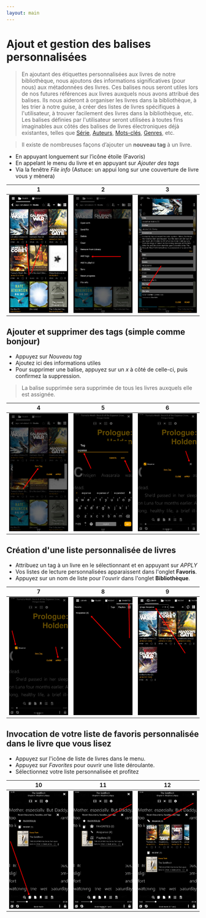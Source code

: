 ```yaml
---
layout: main
---
```


# Ajout et gestion des balises personnalisées

> En ajoutant des étiquettes personnalisées aux livres de notre bibliothèque, nous ajoutons des informations significatives (pour nous) aux métadonnées des livres. Ces balises nous seront utiles lors de nos futures références aux livres auxquels nous avons attribué des balises. Ils nous aideront à organiser les livres dans la bibliothèque, à les trier à notre guise, à créer des listes de livres spécifiques à l'utilisateur, à trouver facilement des livres dans la bibliothèque, etc.
> Les balises définies par l'utilisateur seront utilisées à toutes fins imaginables aux côtés des balises de livres électroniques déjà existantes, telles que [Série](), [Auteurs](), [Mots-clés](), [Genres](), etc.

> Il existe de nombreuses façons d’ajouter un **nouveau tag** à un livre.

* En appuyant longuement sur l’icône étoile (Favoris)
* En appelant le menu du livre et en appuyant sur _Ajouter des tags_
* Via la fenêtre _File info_ (Astuce: un appui long sur une couverture de livre vous y mènera)

|1|2|3|
|-|-|-|
|![](1.png)|![](2.png)|![](3.png)|

## Ajouter et supprimer des tags (simple comme bonjour)

* Appuyez sur _Nouveau tag_
* Ajoutez ici des informations utiles
* Pour supprimer une balise, appuyez sur un _x_ à côté de celle-ci, puis confirmez la suppression.
> La balise supprimée sera supprimée de tous les livres auxquels elle est assignée.

|4|5|6|
|-|-|-|
|![](4.png)|![](5.png)|![](6.png)|

## Création d'une liste personnalisée de livres

* Attribuez un tag à un livre en le sélectionnant et en appuyant sur _APPLY_
* Vos listes de lecture personnalisées apparaissent dans l'onglet **Favoris**.
* Appuyez sur un nom de liste pour l'ouvrir dans l'onglet **Bibliothèque**.

|7|8|9|
|-|-|-|
|![](7.png)|![](8.png)|![](9.png)|

## Invocation de votre liste de favoris personnalisée dans le livre que vous lisez

* Appuyez sur l'icône de liste de livres dans le menu.
* Appuyez sur _Favorites_ pour ouvrir une liste déroulante.
* Sélectionnez votre liste personnalisée et profitez

|10|11|12|
|-|-|-|
|![](10.png)|![](11.png)|![](12.png)|
